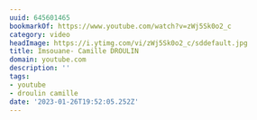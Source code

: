 ```yaml
---
uuid: 645601465
bookmarkOf: https://www.youtube.com/watch?v=zWj5Sk0o2_c
category: video
headImage: https://i.ytimg.com/vi/zWj5Sk0o2_c/sddefault.jpg
title: Imsouane- Camille DROULIN
domain: youtube.com
description: ''
tags:
- youtube
- droulin camille
date: '2023-01-26T19:52:05.252Z'
---
```



